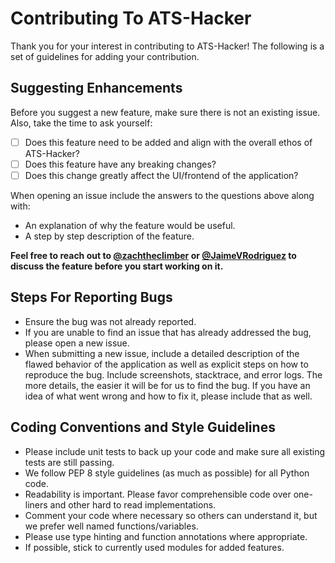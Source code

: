 # Contributing To ATS-Hacker

Thank you for your interest in contributing to ATS-Hacker! The following is a set of guidelines for adding your contribution.

 ## Suggesting Enhancements

 Before you suggest a new feature, make sure there is not an existing issue. Also, take the time to ask yourself:

 - [ ] Does this feature need to be added and align with the overall ethos of ATS-Hacker?
 - [ ] Does this feature have any breaking changes?
 - [ ] Does this change greatly affect the UI/frontend of the application?

 When opening an issue include the answers to the questions above along with:

 - An explanation of why the feature would be useful.
 - A step by step description of the feature.

 **Feel free to reach out to [@zachtheclimber](https://github.com/zachtheclimber) or [@JaimeVRodriguez](https://github.com/JaimeVRodriguez) to discuss the feature before you start working on it.**

 ## Steps For Reporting Bugs

- Ensure the bug was not already reported.
- If you are unable to find an issue that has already addressed the bug, please open a new issue.
- When submitting a new issue, include a detailed description of the flawed behavior of the application as well as explicit steps on how to reproduce the bug. Include screenshots, stacktrace, and error logs. The more details, the easier it will be for us to find the bug. If you have an idea of what went wrong and how to fix it, please include that as well.

 ## Coding Conventions and Style Guidelines

 - Please include unit tests to back up your code and make sure all existing tests are still passing.
 - We follow PEP 8 style guidelines (as much as possible) for all Python code.
 - Readability is important. Please favor comprehensible code over one-liners and other hard to read implementations.
 - Comment your code where necessary so others can understand it, but we prefer well named functions/variables.
 - Please use type hinting and function annotations where appropriate.
 - If possible, stick to currently used modules for added features.

